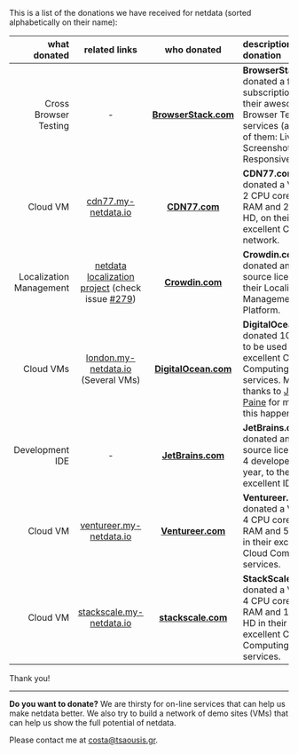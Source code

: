 This is a list of the donations we have received for netdata (sorted alphabetically on their name):

what donated|related links|who donated|description of the donation
----:|:-----:|:---:|:-----------
Cross Browser Testing|-|**[BrowserStack.com](https://www.browserstack.com/)**|**BrowserStack.com** donated a free subscription to their awesome Browser Testing services (all three of them: Live, Screenshots, Responsive).
Cloud VM|[cdn77.my-netdata.io](http://cdn77.my-netdata.io)|**[CDN77.com](https://www.cdn77.com/)**|**CDN77.com** donated a VM with 2 CPU cores, 4GB RAM and 20GB HD, on their excellent CDN network.
Localization Management|[netdata localization project](https://crowdin.com/project/netdata) (check issue [#279](https://github.com/firehol/netdata/issues/279))|**[Crowdin.com](https://crowdin.com/)**|**Crowdin.com** donated an open source license to their Localization Management Platform.
Cloud VMs|[london.my-netdata.io](https://london.my-netdata.io) (Several VMs)|**[DigitalOcean.com](https://www.digitalocean.com/)**|**DigitalOcean.com** donated 1000 USD to be used in their excellent Cloud Computing services. Many thanks to [Justin Paine](https://github.com/xxdesmus) for making this happen.
Development IDE|-|**[JetBrains.com](https://www.jetbrains.com/)**|**JetBrains.com** donated an open source license for 4 developers  for 1 year, to their excellent IDEs.
Cloud VM|[ventureer.my-netdata.io](https://ventureer.my-netdata.io)|**[Ventureer.com](https://ventureer.com/)**|**Ventureer.com** donated a VM with 4 CPU cores, 8GB RAM and 50GB HD in their excellent Cloud Computing services.
Cloud VM|[stackscale.my-netdata.io](https://stackscale.my-netdata.io)|**[stackscale.com](https://www.stackscale.com/)**|**StackScale.com** donated a VM with 4 CPU cores, 16GB RAM and 100GB HD in their excellent Cloud Computing services.

Thank you!

---

**Do you want to donate?** We are thirsty for on-line services that can help us make netdata better. We also try to build a network of demo sites (VMs) that can help us show the full potential of netdata.

Please contact me at costa@tsaousis.gr.
